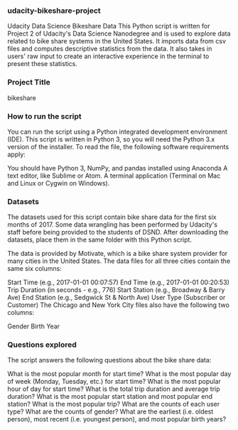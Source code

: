 ### udacity-bikeshare-project
Udacity Data Science  Bikeshare Data
This Python script is written for Project 2  of Udacity's Data Science Nanodegree  and is used to explore data related to bike share systems in the United States. It imports data from csv files and computes descriptive statistics from the data. It also takes in users' raw input to create an interactive experience in the terminal to present these statistics.

### Project Title
bikeshare

### How to run the script
You can run the script using a Python integrated development environment (IDE). This script is written in Python 3, so you will need the Python 3.x version of the installer. To read the file, the following software requirements apply:

You should have Python 3, NumPy, and pandas installed using Anaconda
A text editor, like Sublime or Atom.
A terminal application (Terminal on Mac and Linux or Cygwin on Windows).

### Datasets
The datasets used for this script contain bike share data for the first six months of 2017. Some data wrangling has been performed by Udacity's staff before being provided to the students of DSND. After downloading the datasets, place them in the same folder with this Python script.

The data is provided by Motivate, which is a bike share system provider for many cities in the United States. The data files for all three cities contain the same six columns:

Start Time (e.g., 2017-01-01 00:07:57)
End Time (e.g., 2017-01-01 00:20:53)
Trip Duration (in seconds - e.g., 776)
Start Station (e.g., Broadway & Barry Ave)
End Station (e.g., Sedgwick St & North Ave)
User Type (Subscriber or Customer)
The Chicago and New York City files also have the following two columns:

Gender
Birth Year

### Questions explored
The script answers the following questions about the bike share data:

What is the most popular month for start time? What is the most popular day of week (Monday, Tuesday, etc.) for start time? What is the most popular hour of day for start time? What is the total trip duration and average trip duration? What is the most popular start station and most popular end station? What is the most popular trip? What are the counts of each user type? What are the counts of gender? What are the earliest (i.e. oldest person), most recent (i.e. youngest person), and most popular birth years?
